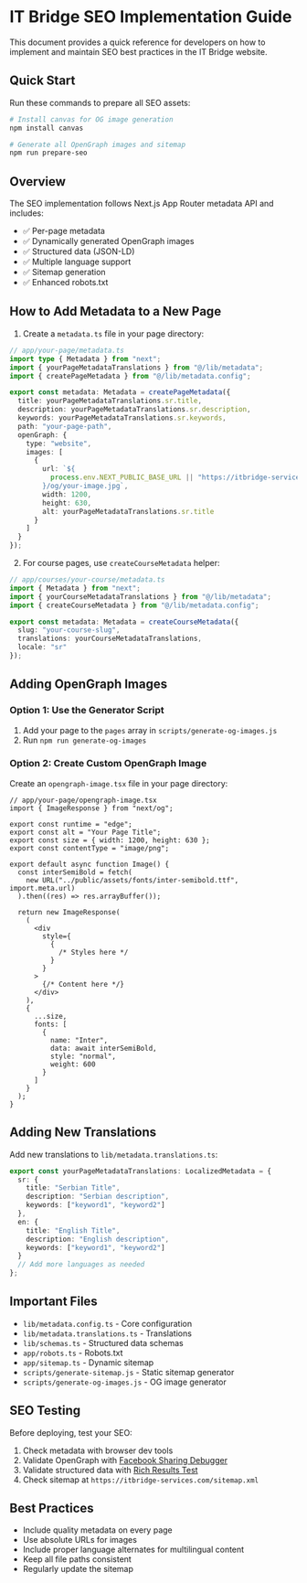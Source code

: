 # IT Bridge SEO Implementation Guide

This document provides a quick reference for developers on how to implement and maintain SEO best practices in the IT Bridge website.

## Quick Start

Run these commands to prepare all SEO assets:

```bash
# Install canvas for OG image generation
npm install canvas

# Generate all OpenGraph images and sitemap
npm run prepare-seo
```

## Overview

The SEO implementation follows Next.js App Router metadata API and includes:

- ✅ Per-page metadata
- ✅ Dynamically generated OpenGraph images
- ✅ Structured data (JSON-LD)
- ✅ Multiple language support
- ✅ Sitemap generation
- ✅ Enhanced robots.txt

## How to Add Metadata to a New Page

1. Create a `metadata.ts` file in your page directory:

```typescript
// app/your-page/metadata.ts
import type { Metadata } from "next";
import { yourPageMetadataTranslations } from "@/lib/metadata";
import { createPageMetadata } from "@/lib/metadata.config";

export const metadata: Metadata = createPageMetadata({
  title: yourPageMetadataTranslations.sr.title,
  description: yourPageMetadataTranslations.sr.description,
  keywords: yourPageMetadataTranslations.sr.keywords,
  path: "your-page-path",
  openGraph: {
    type: "website",
    images: [
      {
        url: `${
          process.env.NEXT_PUBLIC_BASE_URL || "https://itbridge-services.com"
        }/og/your-image.jpg`,
        width: 1200,
        height: 630,
        alt: yourPageMetadataTranslations.sr.title
      }
    ]
  }
});
```

2. For course pages, use `createCourseMetadata` helper:

```typescript
// app/courses/your-course/metadata.ts
import { Metadata } from "next";
import { yourCourseMetadataTranslations } from "@/lib/metadata";
import { createCourseMetadata } from "@/lib/metadata.config";

export const metadata: Metadata = createCourseMetadata({
  slug: "your-course-slug",
  translations: yourCourseMetadataTranslations,
  locale: "sr"
});
```

## Adding OpenGraph Images

### Option 1: Use the Generator Script

1. Add your page to the `pages` array in `scripts/generate-og-images.js`
2. Run `npm run generate-og-images`

### Option 2: Create Custom OpenGraph Image

Create an `opengraph-image.tsx` file in your page directory:

```tsx
// app/your-page/opengraph-image.tsx
import { ImageResponse } from "next/og";

export const runtime = "edge";
export const alt = "Your Page Title";
export const size = { width: 1200, height: 630 };
export const contentType = "image/png";

export default async function Image() {
  const interSemiBold = fetch(
    new URL("../public/assets/fonts/inter-semibold.ttf", import.meta.url)
  ).then((res) => res.arrayBuffer());

  return new ImageResponse(
    (
      <div
        style={
          {
            /* Styles here */
          }
        }
      >
        {/* Content here */}
      </div>
    ),
    {
      ...size,
      fonts: [
        {
          name: "Inter",
          data: await interSemiBold,
          style: "normal",
          weight: 600
        }
      ]
    }
  );
}
```

## Adding New Translations

Add new translations to `lib/metadata.translations.ts`:

```typescript
export const yourPageMetadataTranslations: LocalizedMetadata = {
  sr: {
    title: "Serbian Title",
    description: "Serbian description",
    keywords: ["keyword1", "keyword2"]
  },
  en: {
    title: "English Title",
    description: "English description",
    keywords: ["keyword1", "keyword2"]
  }
  // Add more languages as needed
};
```

## Important Files

- `lib/metadata.config.ts` - Core configuration
- `lib/metadata.translations.ts` - Translations
- `lib/schemas.ts` - Structured data schemas
- `app/robots.ts` - Robots.txt
- `app/sitemap.ts` - Dynamic sitemap
- `scripts/generate-sitemap.js` - Static sitemap generator
- `scripts/generate-og-images.js` - OG image generator

## SEO Testing

Before deploying, test your SEO:

1. Check metadata with browser dev tools
2. Validate OpenGraph with [Facebook Sharing Debugger](https://developers.facebook.com/tools/debug/)
3. Validate structured data with [Rich Results Test](https://search.google.com/test/rich-results)
4. Check sitemap at `https://itbridge-services.com/sitemap.xml`

## Best Practices

- Include quality metadata on every page
- Use absolute URLs for images
- Include proper language alternates for multilingual content
- Keep all file paths consistent
- Regularly update the sitemap
